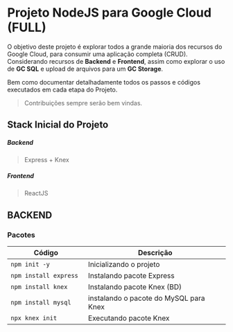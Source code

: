 # Projeto NodeJS para Google Cloud (FULL)

O objetivo deste projeto é explorar todos a grande maioria dos recursos do Google Cloud, para consumir uma aplicação completa (CRUD). Considerando recursos de **Backend** e **Frontend**, assim como explorar o uso de **GC SQL** e upload de arquivos para um **GC Storage**.

Bem como documentar detalhadamente todos os passos e códigos executados em cada etapa do Projeto.

> Contribuições sempre serão bem vindas.

## Stack Inicial do Projeto
##### Backend
> Express + Knex

##### Frontend
> ReactJS

## BACKEND
### Pacotes
| Código                    | Descrição                                    |
|---------------------------|----------------------------------------------|
|```npm init -y ```         | Inicializando o projeto                      |
|```npm install express ``` | Instalando pacote Express                    |
|```npm install knex ```    | Instalando pacote Knex (BD)                  |
|```npm install mysql ```   | instalando o pacote do MySQL para Knex       |
|```npx knex init ```       | Executando pacote Knex                       |
